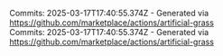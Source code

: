 Commits: 2025-03-17T17:40:55.374Z - Generated via https://github.com/marketplace/actions/artificial-grass
<br>
Commits: 2025-03-17T17:40:55.374Z - Generated via https://github.com/marketplace/actions/artificial-grass
<br>
